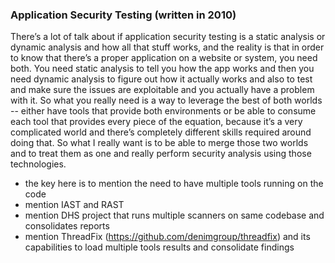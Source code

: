 ### Application Security Testing (written in 2010)

There’s a lot of talk about if application security testing is a static analysis or dynamic analysis and how all that stuff works, and the reality is that in order to know that there’s a proper application on a website or system, you need both. You need static analysis to tell you how the app works and then you need dynamic analysis to figure out how it actually works and also to test and make sure the issues are exploitable and you actually have a problem with it. So what you really need is a way to leverage the best of both worlds -- either have tools that provide both environments or be able to consume each tool that provides every piece of the equation, because it’s a very complicated world and there’s completely different skills required around doing that. So what I really want is to be able to merge those two worlds and to treat them as one and really perform security analysis using those technologies.

- the key here is to mention the need to have multiple tools running on the code
- mention IAST and RAST
- mention DHS project that runs multiple scanners on same codebase and consolidates reports
- mention ThreadFix (https://github.com/denimgroup/threadfix) and its capabilities to load multiple tools results and consolidate findings
